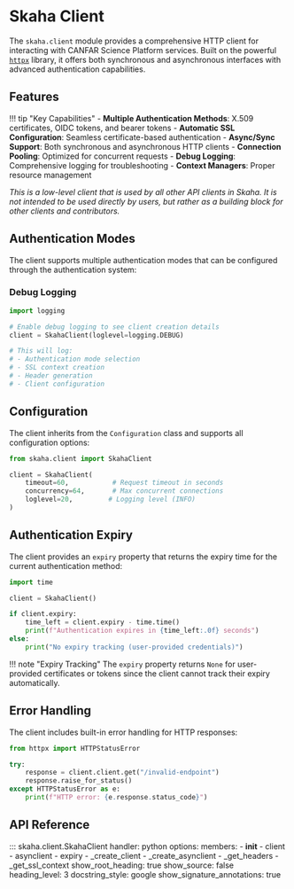 # Skaha Client

The `skaha.client` module provides a comprehensive HTTP client for interacting with CANFAR Science Platform services. Built on the powerful [`httpx`](https://www.python-httpx.org/) library, it offers both synchronous and asynchronous interfaces with advanced authentication capabilities.



## Features

!!! tip "Key Capabilities"
    - **Multiple Authentication Methods**: X.509 certificates, OIDC tokens, and bearer tokens
    - **Automatic SSL Configuration**: Seamless certificate-based authentication
    - **Async/Sync Support**: Both synchronous and asynchronous HTTP clients
    - **Connection Pooling**: Optimized for concurrent requests
    - **Debug Logging**: Comprehensive logging for troubleshooting
    - **Context Managers**: Proper resource management

*This is a low-level client that is used by all other API clients in Skaha. It is not intended to be used directly by users, but rather as a building block for other clients and contributors.*

## Authentication Modes

The client supports multiple authentication modes that can be configured through the authentication system:

### Debug Logging

```python
import logging

# Enable debug logging to see client creation details
client = SkahaClient(loglevel=logging.DEBUG)

# This will log:
# - Authentication mode selection
# - SSL context creation
# - Header generation
# - Client configuration
```

## Configuration

The client inherits from the `Configuration` class and supports all configuration options:

```python
from skaha.client import SkahaClient

client = SkahaClient(
    timeout=60,           # Request timeout in seconds
    concurrency=64,       # Max concurrent connections
    loglevel=20,         # Logging level (INFO)
)
```

## Authentication Expiry

The client provides an `expiry` property that returns the expiry time for the current authentication method:

```python
import time

client = SkahaClient()

if client.expiry:
    time_left = client.expiry - time.time()
    print(f"Authentication expires in {time_left:.0f} seconds")
else:
    print("No expiry tracking (user-provided credentials)")
```

!!! note "Expiry Tracking"
    The `expiry` property returns `None` for user-provided certificates or tokens since the client cannot track their expiry automatically.

## Error Handling

The client includes built-in error handling for HTTP responses:

```python
from httpx import HTTPStatusError

try:
    response = client.client.get("/invalid-endpoint")
    response.raise_for_status()
except HTTPStatusError as e:
    print(f"HTTP error: {e.response.status_code}")
```

## API Reference

::: skaha.client.SkahaClient
    handler: python
    options:
      members:
        - __init__
        - client
        - asynclient
        - expiry
        - _create_client
        - _create_asynclient
        - _get_headers
        - _get_ssl_context
      show_root_heading: true
      show_source: false
      heading_level: 3
      docstring_style: google
      show_signature_annotations: true
